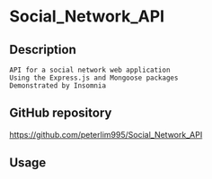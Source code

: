 # Social_Network_API

## Description

```
API for a social network web application
Using the Express.js and Mongoose packages
Demonstrated by Insomnia 
```

## GitHub repository

https://github.com/peterlim995/Social_Network_API


## Usage

